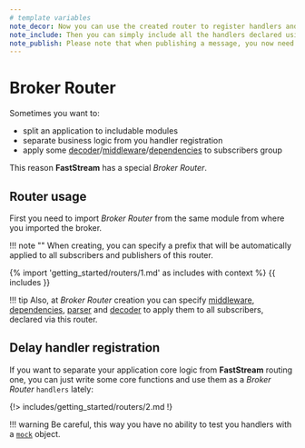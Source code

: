 ```yaml
---
# template variables
note_decor: Now you can use the created router to register handlers and publishers as if it were a regular broker
note_include: Then you can simply include all the handlers declared using the router in your broker
note_publish: Please note that when publishing a message, you now need to specify the same prefix that you used when creating the router
---
```


# Broker Router

Sometimes you want to:

* split an application to includable modules
* separate business logic from you handler registration
* apply some [decoder](../serialization/index.md)/[middleware](../middlewares/index.md)/[dependencies](../dependencies/global.md) to subscribers group

This reason **FastStream** has a special *Broker Router*.

## Router usage

First you need to import *Broker Router* from the same module from where you imported the broker.

!!! note ""
    When creating, you can specify a prefix that will be automatically applied to all subscribers and publishers of this router.

{% import 'getting_started/routers/1.md' as includes with context %}
{{ includes }}

!!! tip
    Also, at *Broker Router* creation you can specify [middleware](../middlewares/index.md), [dependencies](../dependencies/global.md), [parser](../serialization/parser.md) and [decoder](../serialization/decoder.md) to apply them to all subscribers, declared via this router.

## Delay handler registration

If you want to separate your application core logic from **FastStream** routing one, you can just write some core functions and use them as a *Broker Router* `handlers` lately:

{!> includes/getting_started/routers/2.md !}

!!! warning
    Be careful, this way you have no ability to test you handlers with a [`mock`](../subscription/test.md) object.
